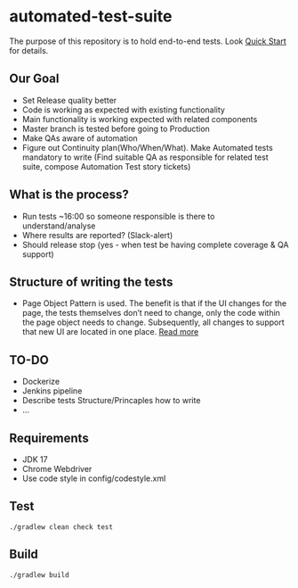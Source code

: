 # automated-test-suite
The purpose of this repository is to hold end-to-end tests.
Look [Quick Start](https://selenide.org/2014/10/01/how-to-start-writing-ui-tests/) for details. 
## Our Goal
* Set Release quality better
* Code is working as expected with existing functionality
* Main functionality is working expected with related components 
* Master branch is tested before going to Production
* Make QAs aware of automation
* Figure out Continuity plan(Who/When/What). Make Automated tests mandatory to write (Find suitable QA as responsible for related test suite, compose Automation Test story tickets)


## What is the process?
* Run tests ~16:00 so someone responsible is there to understand/analyse
* Where results are reported? (Slack-alert)
* Should release stop (yes - when test be having complete coverage & QA support)

## Structure of writing the tests
* Page Object Pattern is used. The benefit is that if the UI changes for the page, the tests themselves don’t need to change, only the code within the page object needs to change. Subsequently, all changes to support that new UI are located in one place.
  [Read more](https://www.selenium.dev/documentation/test_practices/encouraged/page_object_models/)

## TO-DO
* Dockerize
* Jenkins pipeline
* Describe tests Structure/Princaples how to write
* ...

## Requirements
* JDK 17
* Chrome Webdriver
* Use code style in config/codestyle.xml

## Test
`./gradlew clean check test`

## Build
`./gradlew build`

